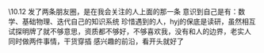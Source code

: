 \\10.12
发了两条朋友圈，是在我会关注的人上面的那一条
意识到自己是有：数学、基础物理、迭代自己的知识系统
珍惜遇到的人，hyj的保底是读研，虽然相互试探明牌了就不够意思，资质都不够好，不够喜欢我，没有和人的边界，老实人
同时做两件事情，干货穿插
感兴趣的前沿，看开头就好了